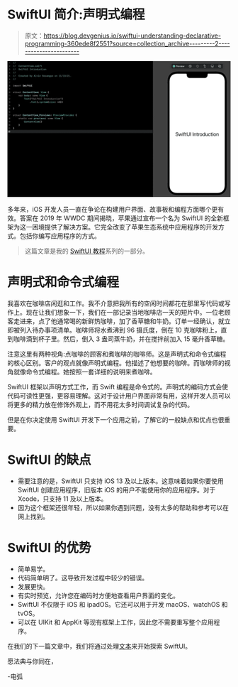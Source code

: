 # SwiftUI 简介:声明式编程

> 原文：<https://blog.devgenius.io/swiftui-understanding-declarative-programming-360ede8f2551?source=collection_archive---------2----------------------->

![](img/b4a4025e7d9859b13c85903fc6cddecb.png)

多年来，iOS 开发人员一直在争论在构建用户界面、故事板和编程方面哪个更有效。答案在 2019 年 WWDC 期间揭晓，苹果通过宣布一个名为 SwiftUI 的全新框架为这一困境提供了解决方案。它完全改变了苹果生态系统中应用程序的开发方式。包括你编写应用程序的方式。

> 这篇文章是我的 [SwiftUI 教程](https://arc-sosangyo.medium.com/list/swiftui-tutorial-03734e631240)系列的一部分。

# 声明式和命令式编程

我喜欢在咖啡店闲逛和工作。我不介意把我所有的空闲时间都花在那里写代码或写作上。现在让我们想象一下，我们在一部记录当地咖啡店一天的短片中。一位老顾客走进来，点了他通常喝的新鲜热咖啡，加了香草糖和牛奶。订单一经确认，就立即被列入待办事项清单。咖啡师将水煮沸到 96 摄氏度，倒在 10 克咖啡粉上，直到咖啡滴到杯子里。然后，倒入 3 盎司蒸牛奶，并在搅拌前加入 15 毫升香草糖。

注意这里有两种视角:点咖啡的顾客和煮咖啡的咖啡师。这是声明式和命令式编程的核心区别。客户的观点就像声明式编程。他描述了他想要的咖啡。而咖啡师的视角就像命令式编程。她按照一套详细的说明来煮咖啡。

SwiftUI 框架以声明方式工作，而 Swift 编程是命令式的。声明式的编码方式会使代码可读性更强，更容易理解。这对于设计用户界面非常有用，这样开发人员可以将更多的精力放在修饰外观上，而不用花太多时间调试复杂的代码。

但是在你决定使用 SwiftUI 开发下一个应用之前，了解它的一般缺点和优点也很重要。

# SwiftUI 的缺点

*   需要注意的是，SwiftUI 只支持 iOS 13 及以上版本。这意味着如果你要使用 SwiftUI 创建应用程序，旧版本 iOS 的用户不能使用你的应用程序。对于 Xcode，只支持 11 及以上版本。
*   因为这个框架还很年轻，所以如果你遇到问题，没有太多的帮助和参考可以在网上找到。

# SwiftUI 的优势

*   简单易学。
*   代码简单明了。这导致开发过程中较少的错误。
*   发展更快。
*   有实时预览，允许您在编码时方便地查看用户界面的变化。
*   SwiftUI 不仅限于 iOS 和 ipadOS。它还可以用于开发 macOS、watchOS 和 tvOS。
*   可以在 UIKit 和 AppKit 等现有框架上工作，因此您不需要重写整个应用程序。

在我们的下一篇文章中，我们将通过处理[文本](https://arc-sosangyo.medium.com/swiftui-tutorial-working-with-text-15de81494a07)来开始探索 SwiftUI。

愿法典与你同在，

-电弧